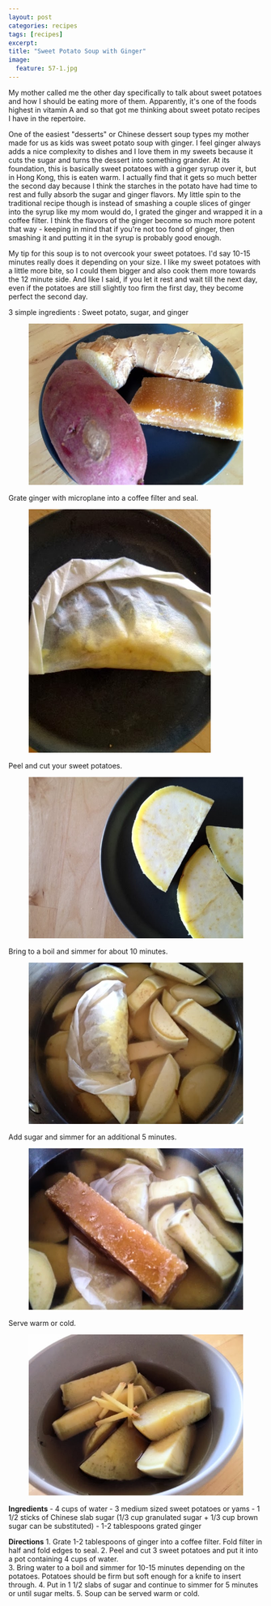```yaml
---
layout: post
categories: recipes
tags: [recipes]
excerpt: 
title: "Sweet Potato Soup with Ginger"
image:
  feature: 57-1.jpg
---
```


My mother called me the other day specifically to talk about sweet potatoes and how I should be eating more of them.  Apparently, it's one of the foods highest in vitamin A and so that got me thinking about sweet potato recipes I have in the repertoire.  

One of the easiest "desserts" or Chinese dessert soup types my mother made for us as kids was sweet potato soup with ginger.  I feel ginger always adds a nice complexity to dishes and I love them in my sweets because it cuts the sugar and turns the dessert into something grander. At its foundation, this is basically sweet potatoes with a ginger syrup over it, but in Hong Kong, this is eaten warm.  I actually find that it gets so much better the second day because I think the starches in the potato have had time to rest and fully absorb the sugar and ginger flavors.  My little spin to the traditional recipe though is instead of smashing a couple slices of ginger into the syrup like my mom would do, I grated the ginger and wrapped it in a coffee filter.  I think the flavors of the ginger become so much more potent that way - keeping in mind that if you're not too fond of ginger, then smashing it and putting it in the syrup is probably good enough.

My tip for this soup is to not overcook your sweet potatoes.  I'd say 10-15 minutes really does it depending on your size.  I like my sweet potatoes with a little more bite, so I could them bigger and also cook them more towards the 12 minute side.  And like I said, if you let it rest and wait till the next day, even if the potatoes are still slightly too firm the first day, they become perfect the second day.

3 simple ingredients : Sweet potato, sugar, and ginger

<figure> <img src='/images/57-2.jpg'> </figure>

Grate ginger with microplane into a coffee filter and seal.

<figure> <img src='/images/57-3.jpg'> </figure>

Peel and cut your sweet potatoes.

<figure> <img src='/images/57-4.jpg'> </figure>

Bring to a boil and simmer for about 10 minutes.

<figure> <img src='/images/57-5.jpg'> </figure>

Add sugar and simmer for an additional 5 minutes.

<figure> <img src='/images/57-6.jpg'> </figure>

Serve warm or cold.

<figure> <img src='/images/57-7.jpg'> </figure>
<section class='recipe'>
<p><strong>Ingredients</strong>
- 4 cups of water
- 3 medium sized sweet potatoes or yams
- 1 1/2 sticks of Chinese slab sugar (1/3 cup granulated sugar + 1/3 cup brown sugar can be substituted)
- 1-2 tablespoons grated ginger</p>

<p><strong>Directions</strong>
1. Grate 1-2 tablespoons of ginger into a coffee filter.  Fold filter in half and fold edges to seal.
2. Peel and cut 3 sweet potatoes and put it into a pot containing 4 cups of water.<br/>3. Bring water to a boil and simmer for 10-15 minutes depending on the potatoes.  Potatoes should be firm but soft enough for a knife to insert through.
4. Put in 1 1/2 slabs of sugar and continue to simmer for 5 minutes or until sugar melts.
5. Soup can be served warm or cold.</p></section>